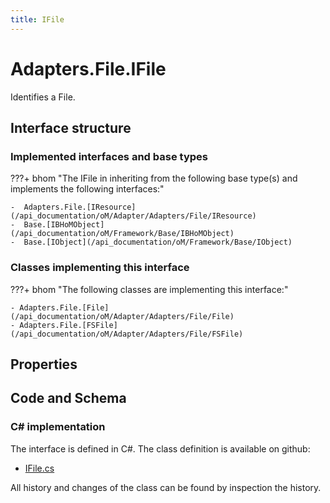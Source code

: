 ```yaml
---
title: IFile
---
```


# Adapters.File.IFile

Identifies a File.

## Interface structure

### Implemented interfaces and base types

???+ bhom "The IFile in inheriting from the following base type(s) and implements the following interfaces:"

    -  Adapters.File.[IResource](/api_documentation/oM/Adapter/Adapters/File/IResource)
    -  Base.[IBHoMObject](/api_documentation/oM/Framework/Base/IBHoMObject)
    -  Base.[IObject](/api_documentation/oM/Framework/Base/IObject)


### Classes implementing this interface

???+ bhom "The following classes are implementing this interface:"

    - Adapters.File.[File](/api_documentation/oM/Adapter/Adapters/File/File)
    - Adapters.File.[FSFile](/api_documentation/oM/Adapter/Adapters/File/FSFile)


## Properties

## Code and Schema

### C# implementation

The interface is defined in C#. The class definition is available on github:

- [IFile.cs](https://github.com/BHoM/File_Toolkit/blob/develop/File_oM/Interfaces/IFile.cs)

All history and changes of the class can be found by inspection the history.
